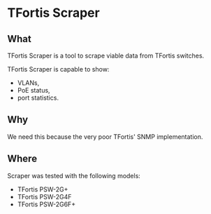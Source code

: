 # TFortis Scraper

## What

TFortis Scraper is a tool to scrape viable data from TFortis switches.

TFortis Scraper is capable to show:

- VLANs,
- PoE status,
- port statistics.

## Why

We need this because the very poor TFortis' SNMP implementation.

## Where

Scraper was tested with the following  models:

- TFortis PSW-2G+
- TFortis PSW-2G4F
- TFortis PSW-2G6F+
